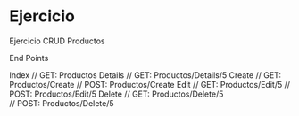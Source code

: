 # Ejercicio
Ejercicio CRUD Productos

End Points

Index    // GET: Productos
Details  // GET: Productos/Details/5
Create   // GET: Productos/Create
         // POST: Productos/Create
Edit     // GET: Productos/Edit/5
         // POST: Productos/Edit/5
Delete   // GET: Productos/Delete/5         
         // POST: Productos/Delete/5
